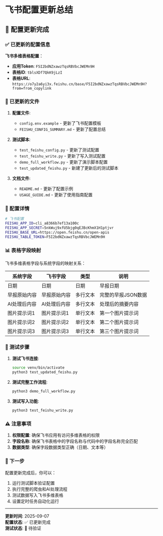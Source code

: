 # 飞书配置更新总结

## 🎯 配置更新完成

### ✅ 已更新的配置信息

**飞书多维表格配置**：
- **应用Token**: `F5I2bdNZxawzTqsRBVbcJWEMn9H`
- **表格ID**: `tblsXDf7QkK9jLzI`
- **表格URL**: `https://o7y2a6yi3x.feishu.cn/base/F5I2bdNZxawzTqsRBVbcJWEMn9H?from=from_copylink`

### 📁 已更新的文件

1. **配置文件**:
   - `config.env.example` - 更新了飞书配置模板
   - `FEISHU_CONFIG_SUMMARY.md` - 更新了配置总结

2. **测试脚本**:
   - `test_feishu_config.py` - 更新了测试配置
   - `test_feishu_write.py` - 更新了写入测试配置
   - `demo_full_workflow.py` - 更新了演示脚本配置
   - `test_updated_feishu.py` - 新建了更新后的测试脚本

3. **文档文件**:
   - `README.md` - 更新了配置示例
   - `USAGE_GUIDE.md` - 更新了使用指南配置

### 🔧 配置详情

```bash
# 飞书配置
FEISHU_APP_ID=cli_a8366b7ef13a100c
FEISHU_APP_SECRET=5nkWuj9xfU5bjg0qEJBcKhmX1H1ptjvr
FEISHU_BASE_URL=https://open.feishu.cn/open-apis
FEISHU_TABLE_TOKEN=F5I2bdNZxawzTqsRBVbcJWEMn9H
```

### 📊 表格字段映射

飞书多维表格字段与系统字段的映射关系：

| 系统字段 | 飞书字段 | 类型 | 说明 |
|---------|---------|------|------|
| 日期 | 日期 | 日期 | 早报日期 |
| 早报原始内容 | 早报原始内容 | 多行文本 | 完整的早报JSON数据 |
| AI处理后内容 | AI处理后内容 | 多行文本 | 处理后的摘要内容 |
| 图片提示词1 | 图片提示词1 | 单行文本 | 第一个图片提示词 |
| 图片提示词2 | 图片提示词2 | 单行文本 | 第二个图片提示词 |
| 图片提示词3 | 图片提示词3 | 单行文本 | 第三个图片提示词 |

### 🚀 测试步骤

1. **测试飞书连接**:
   ```bash
   source venv/bin/activate
   python3 test_updated_feishu.py
   ```

2. **测试完整工作流程**:
   ```bash
   python3 demo_full_workflow.py
   ```

3. **测试写入功能**:
   ```bash
   python3 test_feishu_write.py
   ```

### ⚠️ 注意事项

1. **权限配置**: 确保飞书应用有访问多维表格的权限
2. **字段名称**: 确保飞书表格中的字段名称与代码中的字段名称完全匹配
3. **数据类型**: 确保字段数据类型正确（日期、文本等）

### 🎉 下一步

配置更新完成后，你可以：

1. 运行测试脚本验证配置
2. 执行完整的爬虫和AI处理流程
3. 测试数据写入飞书多维表格
4. 设置定时任务自动化运行

---

**更新时间**: 2025-09-07  
**配置状态**: ✅ 已更新完成  
**测试状态**: 🔄 待验证
